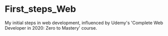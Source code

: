 # First_steps_Web
My initial steps in web development, influenced by Udemy's 'Complete Web Developer in 2020: Zero to Mastery' course.
